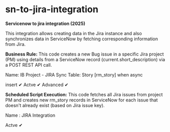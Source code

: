 # sn-to-jira-integration

**Servicenow to jira integration (2025)**

This integration allows creating data in the Jira instance and also synchronizes data in ServiceNow by fetching corresponding information from Jira.

**Business Rule:** This code creates a new Bug issue in a specific Jira project (PM) using details from a ServiceNow record (current.short_description) via a POST REST API call.

Name: IB Project - JIRA Sync
Table: Story [rm_story]
when async

insert ✔
Actve ✔
Advanced ✔

**Scheduled Script Execution:** This code fetches all Jira issues from project PM and creates new rm_story records in ServiceNow for each issue that doesn't already exist (based on Jira issue key).

Name : JIRA Integration 

Actve ✔
